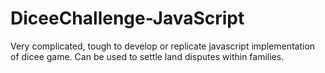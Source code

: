 # DiceeChallenge-JavaScript
Very complicated, tough to develop or replicate javascript implementation of dicee game. Can be used to settle land disputes within families.
